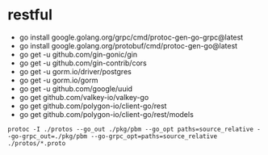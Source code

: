 # restful

- go install google.golang.org/grpc/cmd/protoc-gen-go-grpc@latest
- go install google.golang.org/protobuf/cmd/protoc-gen-go@latest
- go get -u github.com/gin-gonic/gin
- go get -u github.com/gin-contrib/cors
- go get -u gorm.io/driver/postgres
- go get -u gorm.io/gorm
- go get -u github.com/google/uuid
- go get github.com/valkey-io/valkey-go
- go get github.com/polygon-io/client-go/rest
- go get github.com/polygon-io/client-go/rest/models

```shell
protoc -I ./protos --go_out ./pkg/pbm --go_opt paths=source_relative --go-grpc_out=./pkg/pbm --go-grpc_opt=paths=source_relative ./protos/*.proto
```